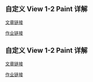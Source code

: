 ## 自定义 View 1-2 Paint 详解

[文章链接](https://hencoder.com/ui-1-1/)

[作业链接](https://github.com/hencoder/PracticeDraw1)

## 自定义 View 1-2 Paint 详解

[文章链接](https://hencoder.com/ui-1-2/)

[作业链接](https://github.com/hencoder/PracticeDraw2)

